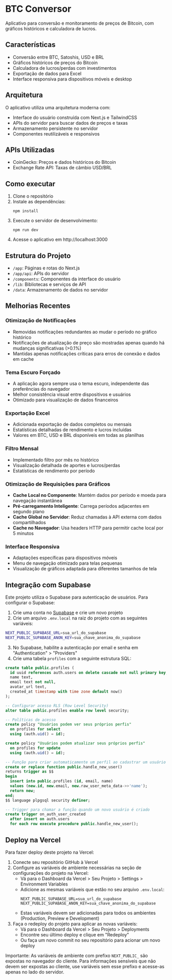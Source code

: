 # BTC Conversor

Aplicativo para conversão e monitoramento de preços de Bitcoin, com gráficos históricos e calculadora de lucros.

## Características

- Conversão entre BTC, Satoshis, USD e BRL
- Gráficos históricos de preços do Bitcoin
- Calculadora de lucros/perdas com investimentos
- Exportação de dados para Excel
- Interface responsiva para dispositivos móveis e desktop

## Arquitetura

O aplicativo utiliza uma arquitetura moderna com:

- Interface do usuário construída com Next.js e TailwindCSS
- APIs do servidor para buscar dados de preços e taxas
- Armazenamento persistente no servidor
- Componentes reutilizáveis e responsivos

## APIs Utilizadas

- CoinGecko: Preços e dados históricos do Bitcoin
- Exchange Rate API: Taxas de câmbio USD/BRL

## Como executar

1. Clone o repositório
2. Instale as dependências:
   ```
   npm install
   ```
3. Execute o servidor de desenvolvimento:
   ```
   npm run dev
   ```
4. Acesse o aplicativo em http://localhost:3000

## Estrutura do Projeto

- `/app`: Páginas e rotas do Next.js
- `/app/api`: APIs do servidor
- `/components`: Componentes da interface do usuário
- `/lib`: Bibliotecas e serviços de API
- `/data`: Armazenamento de dados no servidor

## Melhorias Recentes

### Otimização de Notificações
- Removidas notificações redundantes ao mudar o período no gráfico histórico
- Notificações de atualização de preço são mostradas apenas quando há mudanças significativas (>0.1%)
- Mantidas apenas notificações críticas para erros de conexão e dados em cache

### Tema Escuro Forçado
- A aplicação agora sempre usa o tema escuro, independente das preferências do navegador
- Melhor consistência visual entre dispositivos e usuários
- Otimizado para visualização de dados financeiros

### Exportação Excel
- Adicionada exportação de dados completos ou mensais
- Estatísticas detalhadas de rendimento e lucros incluídas
- Valores em BTC, USD e BRL disponíveis em todas as planilhas

### Filtro Mensal
- Implementado filtro por mês no histórico
- Visualização detalhada de aportes e lucros/perdas
- Estatísticas de rendimento por período

### Otimização de Requisições para Gráficos
- **Cache Local no Componente**: Mantém dados por período e moeda para navegação instantânea
- **Pré-carregamento Inteligente**: Carrega períodos adjacentes em segundo plano
- **Cache Global no Servidor**: Reduz chamadas à API externa com dados compartilhados
- **Cache no Navegador**: Usa headers HTTP para permitir cache local por 5 minutos

### Interface Responsiva
- Adaptações específicas para dispositivos móveis
- Menu de navegação otimizado para telas pequenas
- Visualização de gráficos adaptada para diferentes tamanhos de tela

## Integração com Supabase

Este projeto utiliza o Supabase para autenticação de usuários. Para configurar o Supabase:

1. Crie uma conta no [Supabase](https://supabase.com/) e crie um novo projeto
2. Crie um arquivo `.env.local` na raiz do projeto com as seguintes variáveis:

```bash
NEXT_PUBLIC_SUPABASE_URL=sua_url_do_supabase
NEXT_PUBLIC_SUPABASE_ANON_KEY=sua_chave_anonima_do_supabase
```

3. No Supabase, habilite a autenticação por email e senha em "Authentication" > "Providers"
4. Crie uma tabela `profiles` com a seguinte estrutura SQL:

```sql
create table public.profiles (
  id uuid references auth.users on delete cascade not null primary key,
  name text,
  email text not null,
  avatar_url text,
  created_at timestamp with time zone default now()
);

-- Configurar acesso RLS (Row Level Security)
alter table public.profiles enable row level security;

-- Políticas de acesso
create policy "Usuários podem ver seus próprios perfis" 
  on profiles for select 
  using (auth.uid() = id);

create policy "Usuários podem atualizar seus próprios perfis" 
  on profiles for update 
  using (auth.uid() = id);

-- Função para criar automaticamente um perfil ao cadastrar um usuário
create or replace function public.handle_new_user() 
returns trigger as $$
begin
  insert into public.profiles (id, email, name)
  values (new.id, new.email, new.raw_user_meta_data->>'name');
  return new;
end;
$$ language plpgsql security definer;

-- Trigger para chamar a função quando um novo usuário é criado
create trigger on_auth_user_created
  after insert on auth.users
  for each row execute procedure public.handle_new_user();
```

## Deploy na Vercel

Para fazer deploy deste projeto na Vercel:

1. Conecte seu repositório GitHub à Vercel
2. Configure as variáveis de ambiente necessárias na seção de configurações do projeto na Vercel:
   - Vá para o Dashboard da Vercel > Seu Projeto > Settings > Environment Variables
   - Adicione as mesmas variáveis que estão no seu arquivo `.env.local`:
     ```
     NEXT_PUBLIC_SUPABASE_URL=sua_url_do_supabase
     NEXT_PUBLIC_SUPABASE_ANON_KEY=sua_chave_anonima_do_supabase
     ```
   - Estas variáveis devem ser adicionadas para todos os ambientes (Production, Preview e Development)
3. Faça o redeploy do projeto para aplicar as novas variáveis:
   - Vá para o Dashboard da Vercel > Seu Projeto > Deployments
   - Encontre seu último deploy e clique em "Redeploy"
   - Ou faça um novo commit no seu repositório para acionar um novo deploy

Importante: As variáveis de ambiente com prefixo `NEXT_PUBLIC_` são expostas no navegador do cliente. Para informações sensíveis que não devem ser expostas ao cliente, use variáveis sem esse prefixo e acesse-as apenas no lado do servidor.